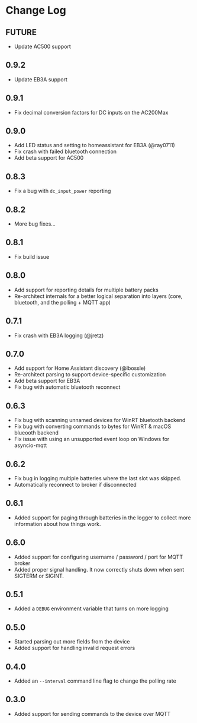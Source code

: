 # Change Log

## FUTURE

* Update AC500 support

## 0.9.2

* Update EB3A support

## 0.9.1

* Fix decimal conversion factors for DC inputs on the AC200Max

## 0.9.0

* Add LED status and setting to homeassistant for EB3A (@ray0711)
* Fix crash with failed bluetooth connection
* Add beta support for AC500

## 0.8.3

* Fix a bug with `dc_input_power` reporting

## 0.8.2

* More bug fixes...

## 0.8.1

* Fix build issue

## 0.8.0

* Add support for reporting details for multiple battery packs
* Re-architect internals for a better logical separation into layers (core, bluetooth, and the polling + MQTT app)

## 0.7.1

* Fix crash with EB3A logging (@jretz)

## 0.7.0

* Add support for Home Assistant discovery (@lbossle)
* Re-architect parsing to support device-specific customization
* Add beta support for EB3A
* Fix bug with automatic bluetooth reconnect

## 0.6.3

* Fix bug with scanning unnamed devices for WinRT bluetooth backend
* Fix bug with converting commands to bytes for WinRT & macOS blueooth backend
* Fix issue with using an unsupported event loop on Windows for asyncio-mqtt

## 0.6.2

* Fix bug in logging multiple batteries where the last slot was skipped.
* Automatically reconnect to broker if disconnected

## 0.6.1

* Added support for paging through batteries in the logger to collect more information about how things work.

## 0.6.0

* Added support for configuring username / password / port for MQTT broker
* Added proper signal handling. It now correctly shuts down when sent SIGTERM or SIGINT.

## 0.5.1

* Added a `DEBUG` environment variable that turns on more logging

## 0.5.0

* Started parsing out more fields from the device
* Added support for handling invalid request errors

## 0.4.0

* Added an `--interval` command line flag to change the polling rate

## 0.3.0

* Added support for sending commands to the device over MQTT
